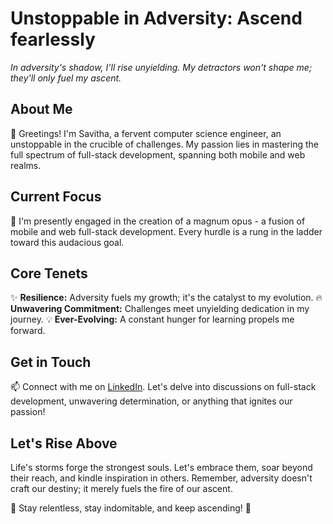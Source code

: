 # Unstoppable in Adversity: Ascend fearlessly

_In adversity's shadow, I'll rise unyielding. My detractors won't shape me; they'll only fuel my ascent._

## About Me

👋 Greetings! I'm Savitha, a fervent computer science engineer, an unstoppable in the crucible of challenges. My passion lies in mastering the full spectrum of full-stack development, spanning both mobile and web realms.

## Current Focus

🚀 I'm presently engaged in the creation of a magnum opus - a fusion of mobile and web full-stack development. Every hurdle is a rung in the ladder toward this audacious goal.

## Core Tenets

✨ **Resilience:** Adversity fuels my growth; it's the catalyst to my evolution.
🔥 **Unwavering Commitment:** Challenges meet unyielding dedication in my journey.
💡 **Ever-Evolving:** A constant hunger for learning propels me forward.

## Get in Touch

📫 Connect with me on [LinkedIn](https://www.linkedin.com/in/savitha1111/). Let's delve into discussions on full-stack development, unwavering determination, or anything that ignites our passion!
## Let's Rise Above

Life's storms forge the strongest souls. Let's embrace them, soar beyond their reach, and kindle inspiration in others. Remember, adversity doesn't craft our destiny; it merely fuels the fire of our ascent.

🌟 Stay relentless, stay indomitable, and keep ascending! 🌟

